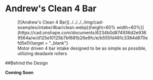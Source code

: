 <meta property="og:title" content="Intake CAD Example: Clean 4 Bar">
<meta property="og:type" content="website">
<meta property="og:url" content="https://www.frcdesign.org/cad-examples/intake/4bar/examples/clean/">
<meta property="og:image" content="https://www.frcdesign.org/img/cad-examples/intake/4bar/clean.webp">
<meta name="theme-color" content="#4CAE4F">
<meta name="twitter:card" content="summary_large_image">

# Andrew's Clean 4 Bar

<figure markdown="span">
[![Andrew's Clean 4 Bar](../../../../img/cad-examples/intake/4bar/clean.webp){height=60% width=60%}](https://cad.onshape.com/documents/6234b0d874936d2e9369564a/w/d125e10125b7bf681b26e6fc/e/b555fd481c3384d870efd5e1){target = "_blank"}
<figcaption>Motor driven 4 bar intake designed to be as simple as possible, utilizing deadaxle rollers</figcaption>
</figure>

##Behind the Design

**Coming Soon**

